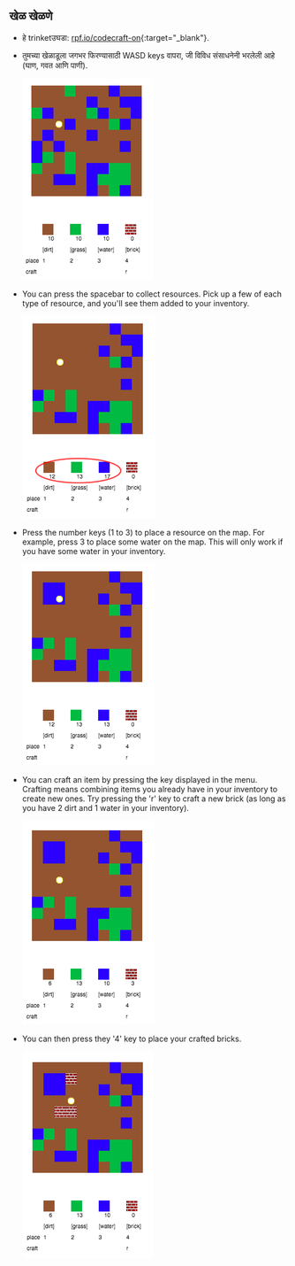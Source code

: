 ## खेळ खेळणे

+ हे trinketउघडा: [rpf.io/codecraft-on](http://rpf.io/codecraft-on){:target="_blank"}.

+ तुमच्या खेळाडूला जगभर फिरण्यासाठी WASD keys वापरा, जी विविध संसाधनेनी भरलेली आहे (घाण, गवत आणि पाणी).
    
    ![screenshot](images/craft-move.png)

+ You can press the spacebar to collect resources. Pick up a few of each type of resource, and you'll see them added to your inventory.
    
    ![screenshot](images/craft-pickup.png)

+ Press the number keys (1 to 3) to place a resource on the map. For example, press 3 to place some water on the map. This will only work if you have some water in your inventory.
    
    ![screenshot](images/craft-place-water.png)

+ You can craft an item by pressing the key displayed in the menu. Crafting means combining items you already have in your inventory to create new ones. Try pressing the 'r' key to craft a new brick (as long as you have 2 dirt and 1 water in your inventory).
    
    ![screenshot](images/craft-craft-brick.png)

+ You can then press they '4' key to place your crafted bricks.
    
    ![screenshot](images/craft-place-brick.png)